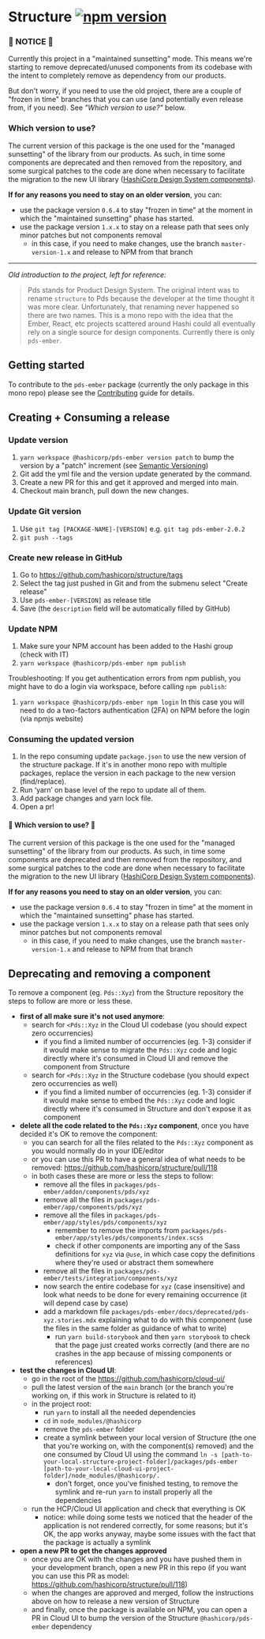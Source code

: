 # Structure [![npm version](https://badge.fury.io/js/%40hashicorp%2Fpds-ember.svg)](https://badge.fury.io/js/%40hashicorp%2Fpds-ember)

### 🚨 NOTICE 🚨

Currently this project in a "maintained sunsetting" mode. This means we're starting to remove deprecated/unused components from its codebase with the intent to completely remove as dependency from our products.

But don't worry, if you need to use the old project, there are a couple of "frozen in time" branches that you can use (and potentially even release from, if you need). See *"Which version to use?"* below.

### Which version to use?

The current version of this package is the one used for the "managed sunsetting" of the library from our products. As such, in time some components are deprecated and then removed from the repository, and some surgical patches to the code are done when necessary to facilitate the migration to the new UI library ([HashiCorp Design System components](https://github.com/hashicorp/design-system)).

**If for any reasons you need to stay on an older version**, you can:
- use the package version `0.6.4` to stay "frozen in time" at the moment in which the "maintained sunsetting" phase has started.
- use the package version `1.x.x` to stay on a release path that sees only minor patches but not components removal
  - in this case, if you need to make changes, use the branch `master-version-1.x` and release to NPM from that branch

---

*Old introduction to the project, left for reference:*

> Pds stands for Product Design System.  The original intent was to rename `structure` to Pds because the developer at the time thought it was more clear.  Unfortunately, that renaming never happened so there are two names.
> This is a mono repo with the idea that the Ember, React, etc projects scattered around Hashi could all eventually rely on a single source for design components.  Currently there is only `pds-ember`.

## Getting started
To contribute to the `pds-ember` package (currently the only package in this mono repo) please see the [Contributing](packages/pds-ember/CONTRIBUTING.md) guide for details.

## Creating + Consuming a release

### Update version
1. `yarn workspace @hashicorp/pds-ember version patch` to bump the version by a "patch" increment (see [Semantic Versioning](https://semver.org/))
2. Git add the yml file and the version update generated by the command.
3. Create a new PR for this and get it approved and merged into main.
4. Checkout main branch, pull down the new changes.

### Update Git version
1. Use `git tag [PACKAGE-NAME]-[VERSION]` e.g. `git tag pds-ember-2.0.2`
2. `git push --tags`

### Create new release in GitHub
1. Go to https://github.com/hashicorp/structure/tags
2. Select the tag just pushed in Git and from the submenu select "Create release"
3. Use `pds-ember-[VERSION]` as release title
4. Save (the `description` field will be automatically filled by GitHub)

### Update NPM
1. Make sure your NPM account has been added to the Hashi group (check with IT)
2. `yarn workspace @hashicorp/pds-ember npm publish`

Troubleshooting: If you get authentication errors from npm publish, you might have to do a login via workspace, before calling `npm publish`:
1. `yarn workspace @hashicorp/pds-ember npm login`
In this case you will need to do a two-factors authentication (2FA) on NPM before the login (via npmjs website)

### Consuming the updated version
1. In the repo consuming update `package.json` to use the new version of the structure package.  If it's in another mono repo with multiple packages, replace the version in each package to the new version (find/replace).
2. Run ‘yarn’ on base level of the repo to update all of them.
3. Add package changes and yarn lock file.
4. Open a pr!

#### 🚨 Which version to use? 🚨
The current version of this package is the one used for the "managed sunsetting" of the library from our products. As such, in time some components are deprecated and then removed from the repository, and some surgical patches to the code are done when necessary to facilitate the migration to the new UI library ([HashiCorp Design System components](https://github.com/hashicorp/design-system)).

**If for any reasons you need to stay on an older version**, you can:
- use the package version `0.6.4` to stay "frozen in time" at the moment in which the "maintained sunsetting" phase has started.
- use the package version `1.x.x` to stay on a release path that sees only minor patches but not components removal
  - in this case, if you need to make changes, use the branch `master-version-1.x` and release to NPM from that branch
  
## Deprecating and removing a component
 
To remove a component (eg. `Pds::Xyz`) from the Structure repository the steps to follow are more or less these.
- **first of all make sure it's not used anymore**:
  - search for `<Pds::Xyz` in the Cloud UI codebase (you should expect zero occurrencies)
    - if you find a limited number of occurrencies (eg. 1-3) consider if it would make sense to migrate the `Pds::Xyz` code and logic directly where it's consumed in Cloud UI and remove the component from Structure
  - search for `<Pds::Xyz` in the Structure codebase (you should expect zero occurrencies as well)
      - if you find a limited number of occurrencies (eg. 1-3) consider if it would make sense to embed the `Pds::Xyz` code and logic directly where it's consumed in Structure and don't expose it as component
- **delete all the code related to the `Pds::Xyz` component**, once you have decided it's OK to remove the component:
  - you can search for all the files related to the `Pds::Xyz` component as you would normally do in your IDE/editor
  - or you can use this PR to have a general idea of what needs to be removed: https://github.com/hashicorp/structure/pull/118
  - in both cases these are more or less the steps to follow:
    - remove all the files in `packages/pds-ember/addon/components/pds/xyz`
    - remove all the files in `packages/pds-ember/app/components/pds/xyz`
    - remove all the files in `packages/pds-ember/app/styles/pds/components/xyz`
      - remember to remove the imports from `packages/pds-ember/app/styles/pds/components/index.scss`
      - check if other components are importing any of the Sass definitions for `xyz` via `@use`, in which case copy the definitions where they're used or abstract them somewhere
    - remove all the files in `packages/pds-ember/tests/integration/components/xyz`
    - now search the entire codebase for `xyz` (case insensitive) and look what needs to be done for every remaining occurrence (it will depend case by case)
    - add a markdown file `packages/pds-ember/docs/deprecated/pds-xyz.stories.mdx` explaining what to do with this component (use the files in the same folder as guidance of what to write)
      - run `yarn build-storybook` and then `yarn storybook` to check that the page just created works correctly (and there are no crashes in the app because of missing components or references)
- **test the changes in Cloud UI**:
  - go in the root of the https://github.com/hashicorp/cloud-ui/
  - pull the latest version of the `main` branch (or the branch you're working on, if this work in Structure is related to it)
  - in the project root:
    - run `yarn` to install all the needed dependencies
    - `cd` in `node_modules/@hashicorp`
    - remove the `pds-ember` folder
    - create a symlink between your local version of Structure (the one that you're working on, with the component(s) removed) and the one consumed by Cloud UI using the command `ln -s [path-to-your-local-structure-project-folder]/packages/pds-ember [path-to-your-local-cloud-ui-project-folder]/node_modules/@hashicorp/.`
      - don't forget, once you've finished testing, to remove the symlink and re-run `yarn` to install properly all the dependencies
  - run the HCP/Cloud UI application and check that everything is OK
    - notice: while doing some tests we noticed that the header of the application is not rendered correctly, for some reasons; but it's OK, the app works anyway, maybe some issues with the fact that the package is actually a symlink 
- **open a new PR to get the changes approved**
  - once you are OK with the changes and you have pushed them in your development branch, open a new PR in this repo (if you want you can use this PR as model: https://github.com/hashicorp/structure/pull/118)
  - when the changes are approved and merged, follow the instructions above on how to release a new version of Structure
  - and finally, once the package is available on NPM, you can open a PR in Cloud UI to bump the version of the Structure `@hashicorp/pds-ember` dependency
